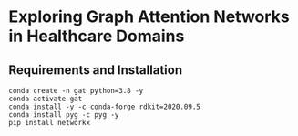 # Exploring Graph Attention Networks in Healthcare Domains
## Requirements and Installation
```[bash]
conda create -n gat python=3.8 -y
conda activate gat
conda install -y -c conda-forge rdkit=2020.09.5
conda install pyg -c pyg -y
pip install networkx
```